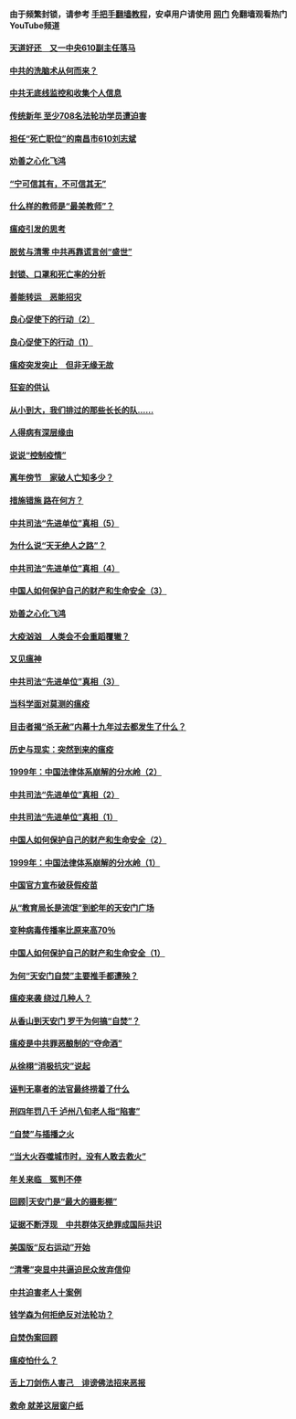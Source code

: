 #### 由于频繁封锁，请参考 [手把手翻墙教程](https://github.com/gfw-breaker/guides/wiki/)，安卓用户请使用 [网门](https://github.com/gfw-breaker/nogfw/blob/master/dl.md?t=03161900) 免翻墙观看热门YouTube频道 

#### [天道好还　又一中央610副主任落马](../pages/19/422155.md?t=03161900) 

#### [中共的洗脑术从何而来？](../pages/19/422154.md?t=03161900) 

#### [中共无底线监控和收集个人信息](../pages/19/422039.md?t=03161900) 

#### [传统新年 至少708名法轮功学员遭迫害](../pages/19/421946.md?t=03161900) 

#### [担任“死亡职位”的南昌市610刘志斌](../pages/19/421957.md?t=03161900) 

#### [劝善之心化飞鸿](../pages/19/421164.md?t=03161900) 

#### [“宁可信其有，不可信其无”](../pages/19/421691.md?t=03161900) 

#### [什么样的教师是“最美教师”？](../pages/19/421755.md?t=03161900) 

#### [瘟疫引发的思考](../pages/19/421594.md?t=03161900) 

#### [脱贫与清零 中共再靠谎言创“盛世”](../pages/19/421590.md?t=03161900) 

#### [封锁、口罩和死亡率的分析](../pages/19/421495.md?t=03161900) 

#### [善能转运　恶能招灾](../pages/19/421334.md?t=03161900) 

#### [良心促使下的行动（2）](../pages/19/421361.md?t=03161900) 

#### [良心促使下的行动（1）](../pages/19/421302.md?t=03161900) 

#### [瘟疫突发突止　但非无缘无故](../pages/19/421281.md?t=03161900) 

#### [狂妄的供认](../pages/19/421199.md?t=03161900) 

#### [从小到大，我们排过的那些长长的队……](../pages/19/421243.md?t=03161900) 

#### [人得病有深层缘由](../pages/19/420864.md?t=03161900) 

#### [说说“控制疫情”](../pages/19/420831.md?t=03161900) 

#### [离年傍节　家破人亡知多少？](../pages/19/420563.md?t=03161900) 

#### [措施错施  路在何方？](../pages/19/420076.md?t=03161900) 

#### [中共司法“先进单位”真相（5）](../pages/19/419453.md?t=03161900) 

#### [为什么说“天无绝人之路”？](../pages/19/419618.md?t=03161900) 

#### [中共司法“先进单位”真相（4）](../pages/19/419452.md?t=03161900) 

#### [中国人如何保护自己的财产和生命安全（3）](../pages/19/419405.md?t=03161900) 

#### [劝善之心化飞鸿](../pages/19/418758.md?t=03161900) 

#### [大疫汹汹　人类会不会重蹈覆辙？](../pages/19/419691.md?t=03161900) 

#### [又见瘟神](../pages/19/419225.md?t=03161900) 

#### [中共司法“先进单位”真相（3）](../pages/19/419451.md?t=03161900) 

#### [当科学面对莫测的瘟疫](../pages/19/419625.md?t=03161900) 

#### [目击者揭“杀无赦”内幕十九年过去都发生了什么？](../pages/19/419617.md?t=03161900) 

#### [历史与现实：突然到来的瘟疫](../pages/19/419619.md?t=03161900) 

#### [1999年：中国法律体系崩解的分水岭（2）](../pages/19/419455.md?t=03161900) 

#### [中共司法“先进单位”真相（2）](../pages/19/419450.md?t=03161900) 

#### [中共司法“先进单位”真相（1）](../pages/19/419449.md?t=03161900) 

#### [中国人如何保护自己的财产和生命安全（2）](../pages/19/419404.md?t=03161900) 

#### [1999年：中国法律体系崩解的分水岭（1）](../pages/19/419454.md?t=03161900) 

#### [中国官方宣布破获假疫苗](../pages/19/419504.md?t=03161900) 

#### [从“教育局长是流氓”到蛇年的天安门广场](../pages/19/419470.md?t=03161900) 

#### [变种病毒传播率比原来高70％](../pages/19/419456.md?t=03161900) 

#### [中国人如何保护自己的财产和生命安全（1）](../pages/19/419403.md?t=03161900) 

#### [为何“天安门自焚”主要推手都遭殃？](../pages/19/419348.md?t=03161900) 

#### [瘟疫来袭 绕过几种人？](../pages/19/419349.md?t=03161900) 

#### [从香山到天安门 罗干为何搞“自焚”？](../pages/19/419270.md?t=03161900) 

#### [瘟疫是中共罪恶酿制的“夺命酒”](../pages/19/419223.md?t=03161900) 

#### [从徐栩“消极抗灾”说起](../pages/19/419224.md?t=03161900) 

#### [诬判无辜者的法官最终捞着了什么](../pages/19/419268.md?t=03161900) 

#### [刑四年罚八千 泸州八旬老人指“陷害”](../pages/19/419232.md?t=03161900) 

#### [“自焚”与插播之火](../pages/19/419226.md?t=03161900) 

#### [“当大火吞噬城市时，没有人敢去救火”](../pages/19/419077.md?t=03161900) 

#### [年关来临　冤判不停](../pages/19/419093.md?t=03161900) 

#### [回顾|天安门是“最大的摄影棚”](../pages/19/380866.md?t=03161900) 

#### [证据不断浮现　中共群体灭绝罪成国际共识](../pages/19/419031.md?t=03161900) 

#### [美国版“反右运动”开始](../pages/19/419030.md?t=03161900) 

#### [“清零”突显中共逼迫民众放弃信仰](../pages/19/418995.md?t=03161900) 

#### [中共迫害老人十案例](../pages/19/418831.md?t=03161900) 

#### [钱学森为何拒绝反对法轮功？](../pages/19/418905.md?t=03161900) 

#### [自焚伪案回顾](../pages/19/418799.md?t=03161900) 

#### [瘟疫怕什么？](../pages/19/418800.md?t=03161900) 

#### [舌上刀剑伤人害己　诽谤佛法招来恶报](../pages/19/418731.md?t=03161900) 

#### [救命 就差这层窗户纸](../pages/19/418706.md?t=03161900) 

